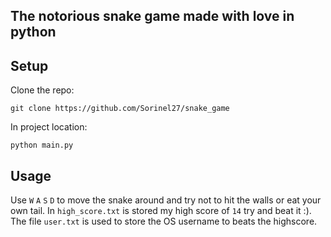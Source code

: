 ## The notorious snake game made with love in python

## Setup

Clone the repo:
```
git clone https://github.com/Sorinel27/snake_game
```
In project location:
```
python main.py
```

## Usage
Use `W` `A` `S` `D` to move the snake around and try not to hit the walls or eat your own tail.
In `high_score.txt` is stored my high score of `14` try and beat it :). The file `user.txt` is used to store the OS username to beats the highscore.
